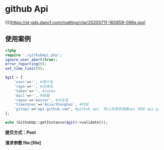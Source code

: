 # github Api
!()[https://st-gdx.dancf.com/matting/clip/20200711-160858-096e.jpg]
## 使用案例



```php
<?php
require './githubApi.php';
ignore_user_abort(true);
error_reporting(0);
set_time_limit(0);

$git = [
    'user'=>'', #用户名
    'repo'=>'', #仓库名
    'token'=>'', #token
    'mail'=>'', #邮箱
    'repos'=>'master', #分支名
    'timezones'=>'Asia/Shanghai', #时区
    'gitapi'=>"api.github.com", #github api  网上有很多镜像api 例如 api.git.sdut.me
];

echo (GithubUp::getInstance($git)->validate());

```

**提交方式：Post**

**请求参数 file:[file]**





